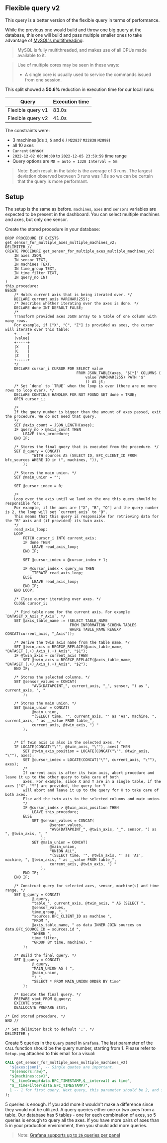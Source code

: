 ## Flexible query v2

This query is a better version of the flexible query in terms of performance.

While the previous one would build and throw one big query at the database, this one will build and pass multiple
smaller ones to take advantage
of [MySQL's multithreading](https://dev.mysql.com/doc/refman/8.0/en/faqs-general.html#faq-mysql-support-multi-core).
> MySQL is fully multithreaded, and makes use of all CPUs made available to it.

> Use of multiple cores may be seen in these ways:
> - A single core is usually used to service the commands issued from one session.

This split showed a **50.6%** reduction in execution time for our local runs:

| Query             | Execution time |
|-------------------|----------------|
| Flexible query v1 | 83.0s          |
| Flexible query v2 | 41.0s          |

The constraints were:

- 3 machines(ids `3`, `5` and `6` / `M22837` `M22838` `M2098`)
- all 10 axes
- `Current` sensor
- `2022-12-02 00:00:00` to `2022-12-05 23:59:59` time range
- Query options are `MD = auto = 1328 Interval = 5m`

> Note: Each result in the table is the average of 3 runs. The largest deviation observed between 3 runs was 1.8s so we
> can be certain that the query is more performant.

## Setup

The setup is the same as before. `machines`, `axes` and `sensors` variables are expected to be present in the dashboard.
You can select multiple machines and axes, but only one sensor.

Create the stored procedure in your database:

```mysql
DROP PROCEDURE IF EXISTS get_sensor_for_multiple_axes_multiple_machines_v2;
DELIMITER //
CREATE PROCEDURE get_sensor_for_multiple_axes_multiple_machines_v2(
    IN axes JSON,
    IN sensor TEXT,
    IN machines TEXT,
    IN time_group TEXT,
    IN time_filter TEXT,
    IN query_no INT
)
this_procedure:
BEGIN
    /* Holds current axis that is being iterated over. */
    DECLARE current_axis VARCHAR(255);
    /* Describes whether iterating over the axes is done. */
    DECLARE done INT DEFAULT FALSE;
    /*
    Transform provided axes JSON array to a table of one column with many rows.
    For example, if ["X", "C", "Z"] is provided as axes, the cursor will iterate over this table:
    +-----+
    |value|
    +-----+
    |X    |
    |C    |
    |Z    |
    +-----+
    */
    DECLARE cursor_i CURSOR FOR SELECT value
                                FROM JSON_TABLE(axes, '$[*]' COLUMNS (
                                    value VARCHAR(255) PATH '$'
                                    )) AS jt;
    /* Set `done` to `TRUE` when the loop is over (there are no more rows to loop over). */
    DECLARE CONTINUE HANDLER FOR NOT FOUND SET done = TRUE;
    OPEN cursor_i;

    /*
    If the query number is bigger than the amount of axes passed, exit the procedure. We do not need that query.
    */
    SET @axis_count = JSON_LENGTH(axes);
    IF query_no > @axis_count THEN
        LEAVE this_procedure;
    END IF;

    /* Stores the final query that is executed from the procedure. */
    SET @_query = CONCAT(
            "WITH sources AS (SELECT ID, BFC_CLIENT_ID FROM bfc_sources WHERE ID in (", machines, ")), "
        );

    /* Stores the main union. */
    SET @main_union = "";

    SET @cursor_index = 0;

    /*
    Loop over the axis until we land on the one this query should be responsible for.
    For example, if the axes are ["X", "B", "Q"] and the query number is 2, the loop will set `current_axis` to "B".
    This means that this query is responsible for retrieving data for the "B" axis and (if provided) its twin axis.
    */
    read_axis_loop:
    LOOP
        FETCH cursor_i INTO current_axis;
        IF done THEN
            LEAVE read_axis_loop;
        END IF;

        SET @cursor_index = @cursor_index + 1;

        IF @cursor_index < query_no THEN
            ITERATE read_axis_loop;
        ELSE
            LEAVE read_axis_loop;
        END IF;
    END LOOP;

    /* Close cursor iterating over axes. */
    CLOSE cursor_i;

    /* Find table name for the current axis. For example `DATASET_X_Axis_Y_Axis`. */
    SET @axis_table_name := (SELECT TABLE_NAME
                             FROM INFORMATION_SCHEMA.TABLES
                             WHERE TABLE_NAME REGEXP CONCAT(current_axis, "_Axis"));

    /* Derive the twin axis name from the table name. */
    SET @twin_axis = REGEXP_REPLACE(@axis_table_name, "DATASET_(.+)_Axis_(.+)_Axis", "$1");
    IF @twin_axis = current_axis THEN
        SET @twin_axis = REGEXP_REPLACE(@axis_table_name, "DATASET_(.+)_Axis_(.+)_Axis", "$2");
    END IF;

    /* Stores the selected columns. */
    SET @sensor_values = CONCAT(
            "AVG(DATAPOINT_", current_axis, "_", sensor, ") as ", current_axis, ", "
        );

    /* Stores the main union. */
    SET @main_union = CONCAT(
            @main_union,
            "(SELECT time, '", current_axis, "' as 'As', machine, ", current_axis, " as __value FROM table_",
            current_axis, @twin_axis, ") "
        );


    /* If twin axis is also in the selected axes. */
    IF LOCATE(CONCAT("\"", @twin_axis, "\""), axes) THEN
        SET @twin_axis_position = LOCATE(CONCAT("\"", @twin_axis, "\""), axes);
        SET @cursor_index = LOCATE(CONCAT("\"", current_axis, "\""), axes);
        /*
        If current axis is after its twin axis, abort procedure and leave it up to the other query to take care of both
        axes. For example, since X and Y are in a single table, if the axes ["X", "Y"] are provided, the query for Y
        will abort and leave it up to the query for X to take care of both axes.
        Else add the twin axis to the selected columns and main union.
        */
        IF @cursor_index > @twin_axis_position THEN
            LEAVE this_procedure;
        ELSE
            SET @sensor_values = CONCAT(
                    @sensor_values,
                    "AVG(DATAPOINT_", @twin_axis, "_", sensor, ") as ", @twin_axis, ", "
                );
            SET @main_union = CONCAT(
                    @main_union,
                    "UNION ALL",
                    "(SELECT time, '", @twin_axis, "' as 'As', machine, ", @twin_axis, " as __value FROM table_",
                    current_axis, @twin_axis, ") "
                );
        END IF;
    END IF;

    /* Construct query for selected axes, sensor, machine(s) and time range. */
    SET @_query = CONCAT(
            @_query,
            "table_", current_axis, @twin_axis, " AS (SELECT ",
            @sensor_values,
            time_group, ", "
            "sources.BFC_CLIENT_ID as machine ",
            "FROM ",
            @axis_table_name, " as data INNER JOIN sources on data.BFC_SOURCE_ID = sources.id ",
            "WHERE ",
            time_filter,
            "GROUP BY time, machine), "
        );

    /* Build the final query. */
    SET @_query = CONCAT(
            @_query,
            "MAIN_UNION AS ( ",
            @main_union,
            ") ",
            "SELECT * FROM MAIN_UNION ORDER BY time"
        );

    /* Execute the final query. */
    PREPARE stmt FROM @_query;
    EXECUTE stmt;
    DEALLOCATE PREPARE stmt;

/* End stored procedure. */
END //

/* Set delimiter back to default ';'. */
DELIMITER ;
```

Create 5 queries in the `Query` panel in `Grafana`. The last parameter of the `CALL` function should be the query
number, starting from 1. Please refer to `Setup.png` attached to this email for a visual:

```sql
CALL get_sensor_for_multiple_axes_multiple_machines_v2(
  '${axes:json}', -- Single quotes are important.
  "${sensors:raw}",
  "${machines:csv}",
  "$__timeGroup(data.BFC_TIMESTAMP,$__interval) as time",
  "$__timeFilter(data.BFC_TIMESTAMP)",
  1 -- 1 for first query. Next query, this parameter should be 2, and so on.
);
```

5 queries is enough. If you add more it wouldn't make a difference since they would not be utilized. A query
queries either one or two axes from a table. Our database has 5 tables - one for each combination of axes, so 5 queries
is enough to query all the axes. If you have more pairs of axes than 5 in your production environment, then you should
add more queries.

> Note: [Grafana supports up to `26` queries per panel](https://grafana.com/docs/grafana/latest/panels-visualizations/query-transform-data/#about-queries)

